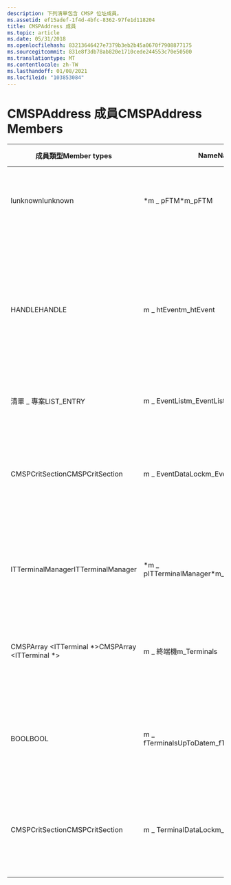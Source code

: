 ```yaml
---
description: 下列清單包含 CMSP 位址成員。
ms.assetid: ef15adef-1f4d-4bfc-8362-97fe1d118204
title: CMSPAddress 成員
ms.topic: article
ms.date: 05/31/2018
ms.openlocfilehash: 83213646427e7379b3eb2b45a0670f7908877175
ms.sourcegitcommit: 831e8f3db78ab820e1710cede244553c70e50500
ms.translationtype: MT
ms.contentlocale: zh-TW
ms.lasthandoff: 01/08/2021
ms.locfileid: "103853084"
---
```

# <a name="cmspaddress-members"></a><span data-ttu-id="87075-103">CMSPAddress 成員</span><span class="sxs-lookup"><span data-stu-id="87075-103">CMSPAddress Members</span></span>



| <span data-ttu-id="87075-104">成員類型</span><span class="sxs-lookup"><span data-stu-id="87075-104">Member types</span></span>                    | <span data-ttu-id="87075-105">Name</span><span class="sxs-lookup"><span data-stu-id="87075-105">Name</span></span>                    | <span data-ttu-id="87075-106">描述</span><span class="sxs-lookup"><span data-stu-id="87075-106">Description</span></span>                                                                                      |
|---------------------------------|-------------------------|--------------------------------------------------------------------------------------------------|
| <span data-ttu-id="87075-107">Iunknown</span><span class="sxs-lookup"><span data-stu-id="87075-107">Iunknown</span></span>                        | <span data-ttu-id="87075-108">\*m \_ pFTM</span><span class="sxs-lookup"><span data-stu-id="87075-108">\*m\_pFTM</span></span>               | <span data-ttu-id="87075-109">無限制執行緒封送處理器的指標。</span><span class="sxs-lookup"><span data-stu-id="87075-109">Pointer to the free threaded marshaller.</span></span>                                                         |
| <span data-ttu-id="87075-110">HANDLE</span><span class="sxs-lookup"><span data-stu-id="87075-110">HANDLE</span></span>                          | <span data-ttu-id="87075-111">m \_ htEvent</span><span class="sxs-lookup"><span data-stu-id="87075-111">m\_htEvent</span></span>              | <span data-ttu-id="87075-112">Tapi3.dll 的事件的控制碼，可用來通知 TAPI 要將資料傳送給它。</span><span class="sxs-lookup"><span data-stu-id="87075-112">Handle to Tapi3.dll's event, which is used to notify TAPI that the MSP wants to send data to it.</span></span> |
| <span data-ttu-id="87075-113">清單 \_ 專案</span><span class="sxs-lookup"><span data-stu-id="87075-113">LIST\_ENTRY</span></span>                     | <span data-ttu-id="87075-114">m \_ EventList</span><span class="sxs-lookup"><span data-stu-id="87075-114">m\_EventList</span></span>            | <span data-ttu-id="87075-115">事件的清單。</span><span class="sxs-lookup"><span data-stu-id="87075-115">List of events.</span></span>                                                                                  |
| <span data-ttu-id="87075-116">CMSPCritSection</span><span class="sxs-lookup"><span data-stu-id="87075-116">CMSPCritSection</span></span>                 | <span data-ttu-id="87075-117">m \_ EventDataLock</span><span class="sxs-lookup"><span data-stu-id="87075-117">m\_EventDataLock</span></span>        | <span data-ttu-id="87075-118">使用 TAPI 保護與事件處理相關之資料的鎖定。</span><span class="sxs-lookup"><span data-stu-id="87075-118">The lock that protects the data related to event handling with TAPI.</span></span>                             |
| <span data-ttu-id="87075-119">ITTerminalManager</span><span class="sxs-lookup"><span data-stu-id="87075-119">ITTerminalManager</span></span>               | <span data-ttu-id="87075-120">\*m \_ pITTerminalManager</span><span class="sxs-lookup"><span data-stu-id="87075-120">\*m\_pITTerminalManager</span></span> | <span data-ttu-id="87075-121">終端機管理員物件的指標。</span><span class="sxs-lookup"><span data-stu-id="87075-121">The pointer to the Terminal Manager object.</span></span>                                                      |
| <span data-ttu-id="87075-122">CMSPArray <ITTerminal \*></span><span class="sxs-lookup"><span data-stu-id="87075-122">CMSPArray <ITTerminal \*></span></span> | <span data-ttu-id="87075-123">m \_ 終端機</span><span class="sxs-lookup"><span data-stu-id="87075-123">m\_Terminals</span></span>            | <span data-ttu-id="87075-124">可以在位址上使用的靜態終端機清單。</span><span class="sxs-lookup"><span data-stu-id="87075-124">The list of static terminals that can be used on the address.</span></span>                                    |
| <span data-ttu-id="87075-125">BOOL</span><span class="sxs-lookup"><span data-stu-id="87075-125">BOOL</span></span>                            | <span data-ttu-id="87075-126">m \_ fTerminalsUpToDate</span><span class="sxs-lookup"><span data-stu-id="87075-126">m\_fTerminalsUpToDate</span></span>   | <span data-ttu-id="87075-127">如果終端機清單是最新的，則此旗標為 **TRUE** 。</span><span class="sxs-lookup"><span data-stu-id="87075-127">This flag is **TRUE** if the terminal list is up to date.</span></span>                                        |
| <span data-ttu-id="87075-128">CMSPCritSection</span><span class="sxs-lookup"><span data-stu-id="87075-128">CMSPCritSection</span></span>                 | <span data-ttu-id="87075-129">m \_ TerminalDataLock</span><span class="sxs-lookup"><span data-stu-id="87075-129">m\_TerminalDataLock</span></span>     | <span data-ttu-id="87075-130">保護終端機相關資料成員的鎖定。</span><span class="sxs-lookup"><span data-stu-id="87075-130">The lock that protects the terminal-related data members.</span></span>                                        |



 

 

 



